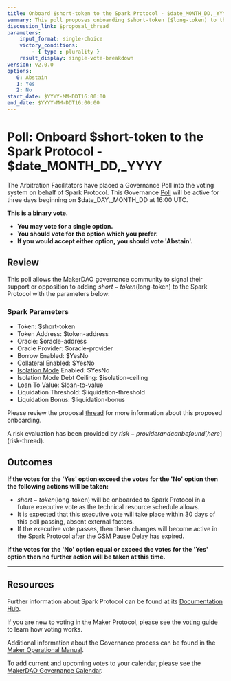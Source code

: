 ```yaml
---
title: Onboard $short-token to the Spark Protocol - $date_MONTH_DD,_YYYY
summary: This poll proposes onboarding $short-token ($long-token) to the Spark Protocol with included parameters.
discussion_link: $proposal_thread
parameters:
    input_format: single-choice
    victory_conditions:
        - { type : plurality }
    result_display: single-vote-breakdown
version: v2.0.0
options:
   0: Abstain
   1: Yes
   2: No
start_date: $YYYY-MM-DDT16:00:00
end_date: $YYYY-MM-DDT16:00:00
---
```

# Poll: Onboard $short-token to the Spark Protocol - $date_MONTH_DD,_YYYY

The Arbitration Facilitators have placed a Governance Poll into the voting system on behalf of Spark Protocol. This Governance [Poll](https://manual.makerdao.com/governance/governance-cycle/weekly-governance-cycle#weekly-governance-cycle-definitions-mip16c1) will be active for three days beginning on $date_DAY,_MONTH_DD at 16:00 UTC.

**This is a binary vote.**
- **You may vote for a single option.**
- **You should vote for the option which you prefer.**
- **If you would accept either option, you should vote 'Abstain'.**

## Review

This poll allows the MakerDAO governance community to signal their support or opposition to adding $short-token ($long-token) to the Spark Protocol with the parameters below:

### Spark Parameters

* Token: $short-token
* Token Address: $token-address
* Oracle: $oracle-address
* Oracle Provider: $oracle-provider
* Borrow Enabled: $YesNo
* Collateral Enabled: $YesNo
* [Isolation Mode](https://docs.sparkprotocol.io/developers/features/isolation-mode) Enabled: $YesNo
* Isolation Mode Debt Ceiling: $isolation-ceiling
* Loan To Value: $loan-to-value
* Liquidation Threshold: $liquidation-threshold
* Liquidation Bonus: $liquidation-bonus

Please review the proposal [thread]($proposal_thread) for more information about this proposed onboarding.

A risk evaluation has been provided by $risk-provider and can be found [here]($risk-thread). 

## Outcomes

**If the votes for the 'Yes' option exceed the votes for the 'No' option then the following actions will be taken:**
* $short-token ($long-token) will be onboarded to Spark Protocol in a future executive vote as the technical resource schedule allows.
* It is expected that this executive vote will take place within 30 days of this poll passing, absent external factors.
* If the executive vote passes, then these changes will become active in the Spark Protocol after the [GSM Pause Delay](https://manual.makerdao.com/parameter-index/core/param-gsm-pause-delay) has expired.

**If the votes for the 'No' option equal or exceed the votes for the 'Yes' option then no further action will be taken at this time.**

---

## Resources

Further information about Spark Protocol can be found at its [Documentation Hub](https://docs.sparkprotocol.io/hub/).

If you are new to voting in the Maker Protocol, please see the [voting guide](https://manual.makerdao.com/governance/voting-in-makerdao/on-chain-governance) to learn how voting works.

Additional information about the Governance process can be found in the [Maker Operational Manual](https://manual.makerdao.com).

To add current and upcoming votes to your calendar, please see the [MakerDAO Governance Calendar](https://manual.makerdao.com/makerdao/calendars/governance-calendar).
